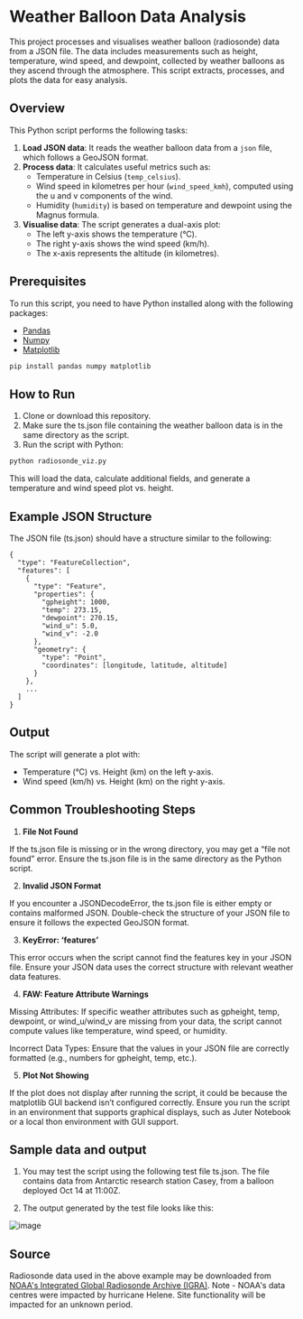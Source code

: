 # Weather Balloon Data Analysis

This project processes and visualises weather balloon (radiosonde) data from a JSON file. The data includes measurements such as height, temperature, wind speed, and dewpoint, collected by weather balloons as they ascend through the atmosphere. This script extracts, processes, and plots the data for easy analysis.

## Overview

This Python script performs the following tasks:

1. **Load JSON data**: It reads the weather balloon data from a `json` file, which follows a GeoJSON format.
3. **Process data**: It calculates useful metrics such as:
   - Temperature in Celsius (`temp_celsius`).
   - Wind speed in kilometres per hour (`wind_speed_kmh`), computed using the u and v components of the wind.
   - Humidity (`humidity`) is based on temperature and dewpoint using the Magnus formula.
4. **Visualise data**: The script generates a dual-axis plot:
   - The left y-axis shows the temperature (°C).
   - The right y-axis shows the wind speed (km/h).
   - The x-axis represents the altitude (in kilometres).

## Prerequisites

To run this script, you need to have Python installed along with the following packages:
* [Pandas](https://pypi.org/project/pandas/)
* [Numpy](https://numpy.org/)
* [Matplotlib](https://matplotlib.org)

```bash
pip install pandas numpy matplotlib
```

## How to Run
1.	Clone or download this repository.
2.	Make sure the ts.json file containing the weather balloon data is in the same directory as the script.
3.	Run the script with Python:
 
```bash
python radiosonde_viz.py
```

This will load the data, calculate additional fields, and generate a temperature and wind speed plot vs. height.

## Example JSON Structure

The JSON file (ts.json) should have a structure similar to the following:
```
{
  "type": "FeatureCollection",
  "features": [
    {
      "type": "Feature",
      "properties": {
        "gpheight": 1000,
        "temp": 273.15,
        "dewpoint": 270.15,
        "wind_u": 5.0,
        "wind_v": -2.0
      },
      "geometry": {
        "type": "Point",
        "coordinates": [longitude, latitude, altitude]
      }
    },
    ...
  ]
}
```
## Output

The script will generate a plot with:

- Temperature (°C) vs. Height (km) on the left y-axis.
- Wind speed (km/h) vs. Height (km) on the right y-axis.

## Common Troubleshooting Steps

1. **File Not Found**

If the ts.json file is missing or in the wrong directory, you may get a “file not found” error. Ensure the ts.json file is in the same directory as the Python script.

2. **Invalid JSON Format**

If you encounter a JSONDecodeError, the ts.json file is either empty or contains malformed JSON. Double-check the structure of your JSON file to ensure it follows the expected GeoJSON format.

3. **KeyError: ‘features’**

This error occurs when the script cannot find the features key in your JSON file. Ensure your JSON data uses the correct structure with relevant weather data features.

4. **FAW: Feature Attribute Warnings**

Missing Attributes: If specific weather attributes such as gpheight, temp, dewpoint, or wind_u/wind_v are missing from your data, the script cannot compute values like temperature, wind speed, or humidity.

Incorrect Data Types: Ensure that the values in your JSON file are correctly formatted (e.g., numbers for gpheight, temp, etc.).

5. **Plot Not Showing**

If the plot does not display after running the script, it could be because the matplotlib GUI backend isn’t configured correctly. Ensure you run the script in an environment that supports graphical displays, such as Juter Notebook or a local thon environment with GUI support.

## Sample data and output

1. You may test the script using the following test file ts.json. The file contains data from Antarctic research station Casey, from a balloon deployed Oct 14 at 11:00Z.

2. The output generated by the test file looks like this:

![image](https://imgur.com/a/0h9ca3e)

## Source

Radiosonde data used in the above example may be downloaded from [NOAA's Integrated Global Radiosonde Archive (IGRA)](https://www.ncei.noaa.gov/products/weather-balloon/integrated-global-radiosonde-archive). Note - NOAA's data centres were impacted by hurricane Helene. Site functionality will be impacted for an unknown period. 

